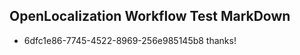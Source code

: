 ## OpenLocalization Workflow Test MarkDown

* 6dfc1e86-7745-4522-8969-256e985145b8 
thanks!



<!--HONumber=Jan16_HO3-->
